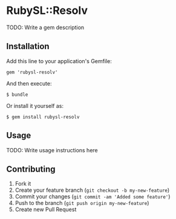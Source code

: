 # RubySL::Resolv

TODO: Write a gem description

## Installation

Add this line to your application's Gemfile:

    gem 'rubysl-resolv'

And then execute:

    $ bundle

Or install it yourself as:

    $ gem install rubysl-resolv

## Usage

TODO: Write usage instructions here

## Contributing

1. Fork it
2. Create your feature branch (`git checkout -b my-new-feature`)
3. Commit your changes (`git commit -am 'Added some feature'`)
4. Push to the branch (`git push origin my-new-feature`)
5. Create new Pull Request
